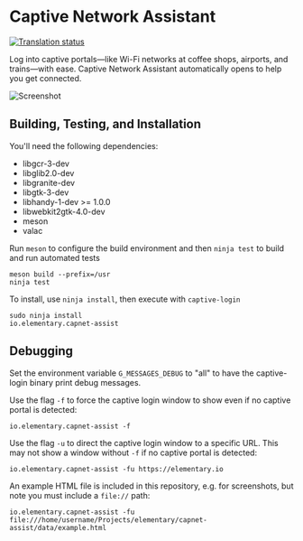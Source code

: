 # Captive Network Assistant

[![Translation status](https://l10n.elementary.io/widgets/desktop/-/capnet-assist/svg-badge.svg)](https://l10n.elementary.io/engage/desktop/?utm_source=widget)

Log into captive portals—like Wi-Fi networks at coffee shops, airports, and trains—with ease. Captive Network Assistant automatically opens to help you get connected.

![Screenshot](https://raw.github.com/elementary/capnet-assist/master/data/screenshot.png)

## Building, Testing, and Installation

You'll need the following dependencies:
* libgcr-3-dev
* libglib2.0-dev
* libgranite-dev
* libgtk-3-dev
* libhandy-1-dev >= 1.0.0
* libwebkit2gtk-4.0-dev
* meson
* valac
    
Run `meson` to configure the build environment and then `ninja test` to build and run automated tests

    meson build --prefix=/usr
    ninja test
    
To install, use `ninja install`, then execute with `captive-login`

    sudo ninja install
    io.elementary.capnet-assist

## Debugging

Set the environment variable `G_MESSAGES_DEBUG` to "all" to have the captive-login binary print debug messages.

Use the flag `-f` to force the captive login window to show even if no captive portal is detected:

    io.elementary.capnet-assist -f 

Use the flag `-u` to direct the captive login window to a specific URL. This may not show a window without `-f` if no captive portal is detected:

    io.elementary.capnet-assist -fu https://elementary.io
    
An example HTML file is included in this repository, e.g. for screenshots, but note you must include a `file://` path:

    io.elementary.capnet-assist -fu file:///home/username/Projects/elementary/capnet-assist/data/example.html
